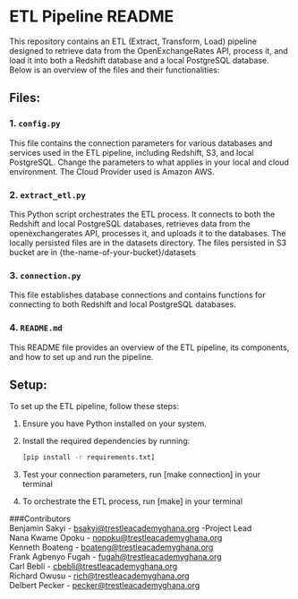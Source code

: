 # ETL Pipeline README

This repository contains an ETL (Extract, Transform, Load) pipeline designed to retrieve data from the OpenExchangeRates API, process it, and load it into both a Redshift database and a local PostgreSQL database. Below is an overview of the files and their functionalities:

## Files:

### 1. `config.py`

This file contains the connection parameters for various databases and services used in the ETL pipeline, including Redshift, S3, and local PostgreSQL. Change the parameters to what applies in your local and cloud environment. The Cloud Provider used is Amazon AWS.

### 2. `extract_etl.py`

This Python script orchestrates the ETL process. It connects to both the Redshift and local PostgreSQL databases, retrieves data from the openexchangerates API, processes it, and uploads it to the databases. The locally persisted files are in the datasets directory.
The files persisted in S3 bucket are in {the-name-of-your-bucket}/datasets

### 3. `connection.py`

This file establishes database connections and contains functions for connecting to both Redshift and local PostgreSQL databases.

### 4. `README.md`

This README file provides an overview of the ETL pipeline, its components, and how to set up and run the pipeline.

## Setup:

To set up the ETL pipeline, follow these steps:

1. Ensure you have Python installed on your system.

2. Install the required dependencies by running:

   ```bash
   [pip install -r requirements.txt]
3. Test your connection parameters, run [make connection] in your terminal

4. To orchestrate the ETL process, run [make] in your terminal

###Contributors <br>
Benjamin Sakyi - bsakyi@trestleacademyghana.org -Project Lead <br>
Nana Kwame Opoku - nopoku@trestleacademyghana.org <br>
Kenneth Boateng - boateng@trestleacademyghana.org <br>
Frank Agbenyo Fugah - fugah@trestleacademyghana.org <br>
Carl Bebli - cbebli@trestleacademyghana.org <br>
Richard Owusu - rich@trestleacademyghana.org <br>
Delbert Pecker - pecker@trestleacademyghana.org
